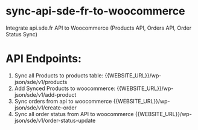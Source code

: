 # sync-api-sde-fr-to-woocommerce

Integrate api.sde.fr API to Woocommerce (Products API, Orders API, Order Status Sync)

# API Endpoints:

1. Sync all Products to products table: {{WEBSITE_URL}}/wp-json/sde/v1/products
2. Add Synced Products to woocommerce: {{WEBSITE_URL}}/wp-json/sde/v1/add-product
3. Sync orders from api to woocommerce {{WEBSITE_URL}}/wp-json/sde/v1/create-order
4. Sync all order status from API to woocommerce {{WEBSITE_URL}}/wp-json/sde/v1/order-status-update
